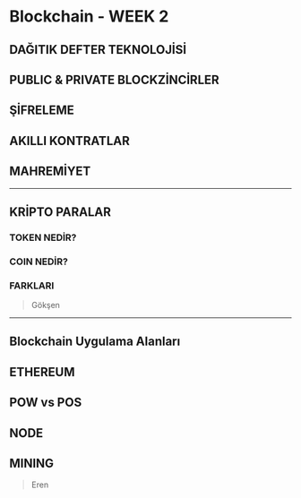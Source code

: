 # Blockchain - WEEK 2

## **DAĞITIK DEFTER TEKNOLOJİSİ**

## **PUBLIC & PRIVATE BLOCKZİNCİRLER**

## **ŞİFRELEME**

## **AKILLI KONTRATLAR**

## **MAHREMİYET**

---

## **KRİPTO PARALAR**

### TOKEN NEDİR?

### COIN NEDİR?

### FARKLARI
> Gökşen
---

## **Blockchain Uygulama Alanları**

## **ETHEREUM**

## **POW vs POS**

## **NODE**

## **MINING**
> Eren
